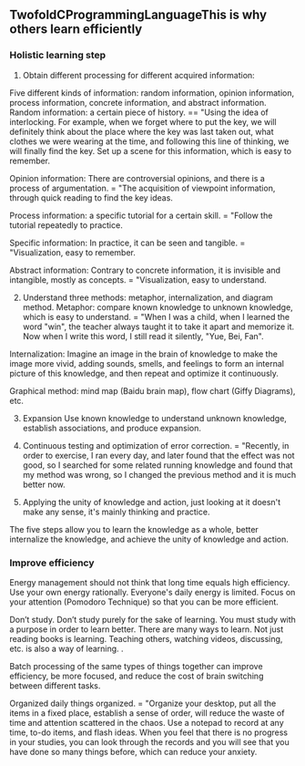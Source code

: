 ## TwofoldCProgrammingLanguageThis is why others learn efficiently

### Holistic learning step
1. Obtain different processing for different acquired information:

Five different kinds of information: random information, opinion information, process information, concrete information, and abstract information. Random information: a certain piece of history. == "Using the idea of ​​interlocking. For example, when we forget where to put the key, we will definitely think about the place where the key was last taken out, what clothes we were wearing at the time, and following this line of thinking, we will finally find the key. Set up a scene for this information, which is easy to remember.

Opinion information: There are controversial opinions, and there is a process of argumentation. = "The acquisition of viewpoint information, through quick reading to find the key ideas.

Process information: a specific tutorial for a certain skill. = "Follow the tutorial repeatedly to practice.

Specific information: In practice, it can be seen and tangible. = "Visualization, easy to remember.

Abstract information: Contrary to concrete information, it is invisible and intangible, mostly as concepts. = "Visualization, easy to understand.

2. Understand three methods: metaphor, internalization, and diagram method. Metaphor: compare known knowledge to unknown knowledge, which is easy to understand. = "When I was a child, when I learned the word "win", the teacher always taught it to take it apart and memorize it. Now when I write this word, I still read it silently, "Yue, Bei, Fan".

Internalization: Imagine an image in the brain of knowledge to make the image more vivid, adding sounds, smells, and feelings to form an internal picture of this knowledge, and then repeat and optimize it continuously.

Graphical method: mind map (Baidu brain map), flow chart (Giffy Diagrams), etc.

3. Expansion Use known knowledge to understand unknown knowledge, establish associations, and produce expansion.

4. Continuous testing and optimization of error correction. = "Recently, in order to exercise, I ran every day, and later found that the effect was not good, so I searched for some related running knowledge and found that my method was wrong, so I changed the previous method and it is much better now.

5. Applying the unity of knowledge and action, just looking at it doesn't make any sense, it's mainly thinking and practice.

The five steps allow you to learn the knowledge as a whole, better internalize the knowledge, and achieve the unity of knowledge and action.

### Improve efficiency
Energy management should not think that long time equals high efficiency. Use your own energy rationally. Everyone's daily energy is limited. Focus on your attention (Pomodoro Technique) so that you can be more efficient.

Don’t study. Don’t study purely for the sake of learning. You must study with a purpose in order to learn better. There are many ways to learn. Not just reading books is learning. Teaching others, watching videos, discussing, etc. is also a way of learning. .

Batch processing of the same types of things together can improve efficiency, be more focused, and reduce the cost of brain switching between different tasks.

Organized daily things organized. = "Organize your desktop, put all the items in a fixed place, establish a sense of order, will reduce the waste of time and attention scattered in the chaos. Use a notepad to record at any time, to-do items, and flash ideas. When you feel that there is no progress in your studies, you can look through the records and you will see that you have done so many things before, which can reduce your anxiety.
